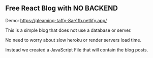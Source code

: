 ## Free React Blog with NO BACKEND

Demo: https://gleaming-taffy-8ae1fb.netlify.app/

This is a simple blog that does not use a database or server.

No need to worry about slow heroku or render servers load time.

Instead we created a JavaScript File that will contain the blog posts.


